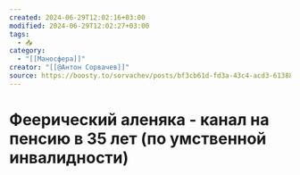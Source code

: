 ```yaml
---
created: 2024-06-29T12:02:16+03:00
modified: 2024-06-29T12:02:27+03:00
tags:
  - 📥
category:
  - "[[Маносфера]]"
creator: "[[@Антон Сорвачев]]"
source: https://boosty.to/sorvachev/posts/bf3cb61d-fd3a-43c4-acd3-613880143737
---
```


# Феерический аленяка - канал на пенсию в 35 лет (по умственной инвалидности)
